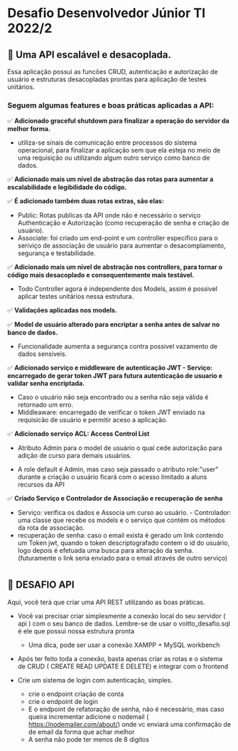 # Desafio Desenvolvedor Júnior TI 2022/2

## 📌 Uma API escalável e desacoplada.

Essa aplicação possui as funcões CRUD, autenticação e autorização de usuário e estruturas desacopladas prontas para aplicação de testes unitários.

### Seguem algumas features e boas práticas aplicadas a API:

✅ **Adicionado graceful shutdown para finalizar a operação do servidor da melhor forma.**

- utiliza-se sinais de comunicação entre processos do sistema operacional, para finalizar a aplicação sem que ela esteja no meio de uma requisição
  ou utilizando algum outro serviço como banco de dados.

✅ **Adicionado mais um nível de abstração das rotas para aumentar a escalabilidade e legibilidade do código.**

✅ **É adicionado também duas rotas extras, são elas:**

- Public: Rotas publicas da API onde não é necessário o serviço Authenticação e Autorização (como recuperação de senha e criação de usuário).
- Associate: foi criado um end-point e um controller específico para o seriviço de associação de usuário para aumentar
  o desacomplamento, segurança e testabilidade.

✅ **Adicionado mais um nível de abstração nos controllers, para tornar o código mais desacoplado e consequentemente mais testável.**

- Todo Controller agora é independente dos Models, assim é possivel aplicar testes unitários nessa estrutura.

✅ **Validações aplicadas nos models.**

✅ **Model de usuário alterado para encriptar a senha antes de salvar no banco de dados.**

- Funcionalidade aumenta a segurança contra possivel vazamento de dados sensíveis.

✅ **Adicionado serviço e middleware de autenticação JWT - Serviço: encarregado de gerar token JWT para futura autenticação de usuario e validar senha encriptada.**

- Caso o usuário não seja encontrado ou a senha não seja válida é retornado um erro.
- Middleaware: encarregado de verificar o token JWT enviado na requisicão de usuário e permitir aceso a aplicação.

✅ **Adicionado serviço ACL: Access Control List**

- Atributo Admin para o model de usuário o qual cede autorização para adição de curso para demais usuários.

- A role default é Admin, mas caso seja passado o atributo role:"user" durante a criação o usuário ficará com o acesso limitado a aluns recursos da API

✅ **Criado Serviço e Controlador de Associação e recuperação de senha**

- Serviço: verifica os dados e Associa um curso ao usuário. - Controlador: uma classe que recebe os models e o serviço que contém os métodos da rota de associação.
- recuperação de senha: caso o email exista é gerado um link contendo um Token jwt, quando o token descriptografado contem o id do usuário,
  logo depois é efetuada uma busca para alteração da senha. (futuramente o link seria enviado para o email através de outro serviço)

#

#

## 🚀 DESAFIO API

Aqui, você terá que criar uma API REST utilizando as boas práticas.

- Você vai precisar criar simplesmente a conexão local do seu servidor ( api ) com o seu banco de dados. Lembre-se de usar o voitto_desafio.sql é ele que possui nossa estrutura pronta

  - Uma dica, pode ser usar a conexão XAMPP + MySQL workbench

- Após ter feito toda a conexão, basta apenas criar as rotas e o sistema de CRUD ( CREATE READ UPDATE E DELETE) e integrar com o frontend

- Crie um sistema de login com autenticação, simples.
  - crie o endpoint criação de conta
  - crie o endpoint de login
  - E o endpoint de refatoração de senha, não é necessário, mas caso queira incrementar adicione o nodemail ( https://nodemailer.com/about/) onde vc enviará uma confirmação de de email da forma que achar melhor
  - A senha não pode ter menos de 8 digitos
